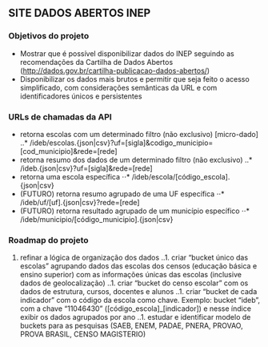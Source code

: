 
## **SITE DADOS ABERTOS INEP**

### Objetivos do projeto
* Mostrar que é possível disponibilizar dados do INEP seguindo as recomendações da Cartilha de Dados Abertos (http://dados.gov.br/cartilha-publicacao-dados-abertos/)
* Disponibilizar os dados mais brutos e permitir que seja feito o acesso simplificado, com considerações semânticas da URL e com identificadores únicos e persistentes

### URLs de chamadas da API
* retorna escolas com um determinado filtro (não exclusivo) [micro-dado]
..* /ideb/escolas.{json|csv}?uf=[sigla]&codigo_municipio=[cod_municipio]&rede=[rede]
* retorna resumo dos dados de um determinado filtro (não exclusivo)
..* /ideb.{json|csv}?uf=[sigla]&rede=[rede]
* retorna uma escola específica
⋅⋅* /ideb/escola/[código_escola].{json|csv}
* (FUTURO) retorna resumo agrupado de uma UF específica
⋅⋅* /ideb/uf/[uf].{json|csv}?rede=[rede]
* (FUTURO) retorna resultado agrupado de um município específico
⋅⋅* /ideb/municipio/[código_municipio].{json|csv}

### Roadmap do projeto
1. refinar a lógica de organização dos dados
..1. criar “bucket único das escolas” agrupando dados das escolas dos censos (educação básica e ensino superior) com as informações únicas das escolas (inclusive dados de geolocalização)
..1. criar “bucket do censo escolar” com os dados de estrutura, cursos, docentes e alunos
..1. criar “bucket de cada indicador” com o código da escola como chave. Exemplo: bucket “ideb”, com a chave “11046430” ([código_escola]_[indicador]) e nesse índice exibir os dados agrupados por ano
..1. estudar e identificar modelo de buckets para as pesquisas (SAEB, ENEM, PADAE, PNERA, PROVAO, PROVA BRASIL, CENSO MAGISTERIO)
